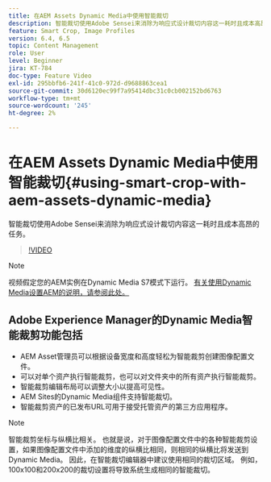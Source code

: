 ```yaml
---
title: 在AEM Assets Dynamic Media中使用智能裁切
description: 智能裁切使用Adobe Sensei来消除为响应式设计裁切内容这一耗时且成本高昂的任务。
feature: Smart Crop, Image Profiles
version: 6.4, 6.5
topic: Content Management
role: User
level: Beginner
jira: KT-784
doc-type: Feature Video
exl-id: 295bbfb6-241f-41c0-972d-d9688863cea1
source-git-commit: 30d6120ec99f7a95414dbc31c0cb002152bd6763
workflow-type: tm+mt
source-wordcount: '245'
ht-degree: 2%

---
```


# 在AEM Assets Dynamic Media中使用智能裁切{#using-smart-crop-with-aem-assets-dynamic-media}

智能裁切使用Adobe Sensei来消除为响应式设计裁切内容这一耗时且成本高昂的任务。

>[!VIDEO](https://video.tv.adobe.com/v/21519?quality=12&learn=on)

>[!NOTE]
>
>视频假定您的AEM实例在Dynamic Media S7模式下运行。 [有关使用Dynamic Media设置AEM的说明，请参阅此处。](https://helpx.adobe.com/cn/experience-manager/6-3/assets/using/config-dynamic-fp-14410.html)

## Adobe Experience Manager的Dynamic Media智能裁剪功能包括

* AEM Asset管理员可以根据设备宽度和高度轻松为智能裁剪创建图像配置文件。
* 可以对单个资产执行智能裁剪，也可以对文件夹中的所有资产执行智能裁剪。
* 智能裁剪编辑布局可以调整大小以提高可见性。
* AEM Sites的Dynamic Media组件支持智能裁切。
* 智能裁剪资产的已发布URL可用于接受托管资产的第三方应用程序。

>[!NOTE]
>
>智能裁剪坐标与纵横比相关。 也就是说，对于图像配置文件中的各种智能裁剪设置，如果图像配置文件中添加的维度的纵横比相同，则相同的纵横比将发送到Dynamic Media。 因此，在智能裁切编辑器中建议使用相同的裁切区域。 例如，100x100和200x200的裁切设置将导致系统生成相同的智能裁切。

